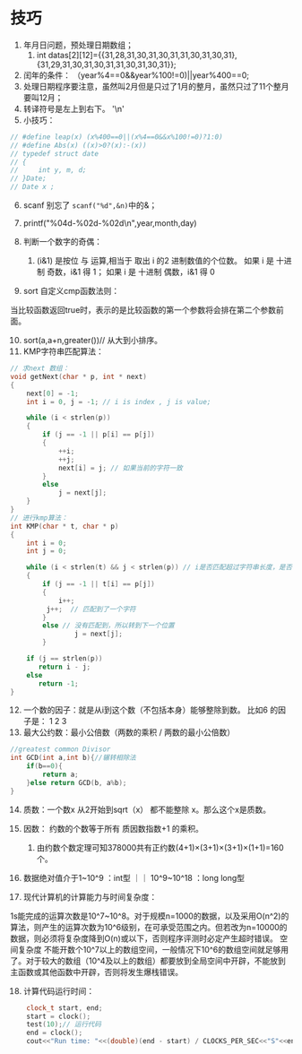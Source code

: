 # 技巧

1. 年月日问题，预处理日期数组；
   1. int datas[2][12]={{31,28,31,30,31,30,31,31,30,31,30,31},
                  {31,29,31,30,31,30,31,31,30,31,30,31}};
2. 闰年的条件： （year%4==0&&year%100!=0)||year%400==0;
3. 处理日期程序要注意，虽然叫2月但是只过了1月的整月，虽然只过了11个整月要叫12月；
4. 转译符号是左上到右下。 '\n'
5. 小技巧：
```c++
// #define leap(x) (x%400==0||(x%4==0&&x%100!=0)?1:0)
// #define Abs(x) ((x)>0?(x):-(x))
// typedef struct date
// {
//     int y, m, d;
// }Date;
// Date x ;
```

6. scanf 别忘了 `scanf("%d",&n)`中的&；
7. printf("%04d-%02d-%02d\n",year,month,day)
8. 判断一个数字的奇偶：
   1. (i&1) 是按位 与 运算,相当于 取出 i 的2 进制数值的个位数。 如果 i 是 十进制 奇数，i&1 得 1； 如果 i 是 十进制 偶数，i&1 得 0

9. sort 自定义cmp函数法则：

当比较函数返回true时，表示的是比较函数的第一个参数将会排在第二个参数前面。

10. sort(a,a+n,greater<int>())// 从大到小排序。
11. KMP字符串匹配算法：
```c++
// 求next 数组：
void getNext(char * p, int * next)
{
	next[0] = -1;
	int i = 0, j = -1; // i is index , j is value;

	while (i < strlen(p))
	{
		if (j == -1 || p[i] == p[j])
		{
			++i;
			++j;
			next[i] = j; // 如果当前的字符一致
		}	
		else
			j = next[j]; 
	}
}
// 进行kmp算法：
int KMP(char * t, char * p) 
{
	int i = 0; 
	int j = 0;

	while (i < strlen(t) && j < strlen(p)) // i是否匹配超过字符串长度，是否匹配到目前的pattern
	{
		if (j == -1 || t[i] == p[j]) 
		{
			i++;
         j++;  // 匹配到了一个字符
		}
	 	else // 没有匹配到，所以转到下一个位置
           		j = next[j];
    	}

    if (j == strlen(p))
       return i - j;
    else 
       return -1;
}
```
12. 一个数的因子：就是从i到这个数（不包括本身）能够整除到数。 比如6 的因子是： 1 2 3
13. 最大公约数：最小公倍数（两数的乘积 / 两数的最小公倍数）

```c++
//greatest common Divisor
int GCD(int a,int b){//辗转相除法
    if(b==0){
        return a;
    }else return GCD(b, a%b);
}
```
14. 质数：一个数x 从2开始到sqrt（x） 都不能整除 x。那么这个x是质数。
15. 因数： 约数的个数等于所有 质因数指数+1 的乘积。
    1.  由约数个数定理可知378000共有正约数(4+1)×(3+1)×(3+1)×(1+1)=160个。
16. 数据绝对值介于1~10^9 ：int型 ｜｜ 10^9~10^18 ：long long型

17. 现代计算机的计算能力与时间复杂度：

1s能完成的运算次数是10^7~10^8。对于规模n=1000的数据，以及采用O(n^2)的算法，则产生的运算次数为10^6级别，在可承受范围之内。但若改为n=10000的数据，则必须将复杂度降到O(n)或以下，否则程序评测时必定产生超时错误。
空间复杂度
不能开数个10^7以上的数组空间，一般情况下10^6的数组空间就足够用了。对于较大的数组（10^4及以上的数组）都要放到全局空间中开辟，不能放到主函数或其他函数中开辟，否则将发生爆栈错误。

18. 计算代码运行时间：
```c++
    clock_t start, end;
    start = clock();
    test(10);// 运行代码
    end = clock();
    cout<<"Run time: "<<(double)(end - start) / CLOCKS_PER_SEC<<"S"<<endl; // 头文件ctime
```
